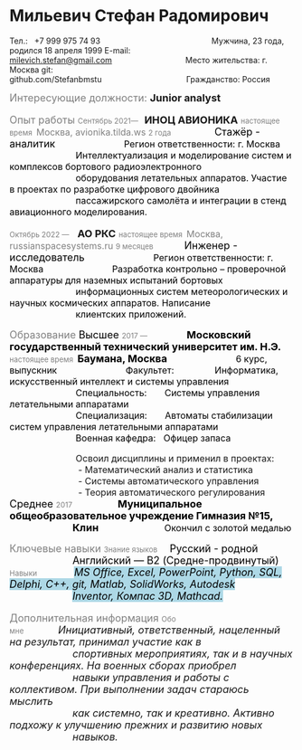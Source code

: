 # Мильевич Стефан Радомирович

Тел.:&nbsp;&nbsp; +7 999 975 74 93&nbsp;&nbsp;&nbsp;&nbsp;&nbsp;&nbsp;&nbsp;&nbsp;&nbsp;&nbsp;&nbsp;&nbsp;&nbsp;&nbsp;&nbsp;&nbsp;&nbsp;&nbsp;&nbsp;&nbsp;&nbsp;&nbsp;&nbsp;&nbsp;&nbsp;&nbsp;&nbsp;&nbsp;&nbsp;&nbsp;&nbsp;&nbsp;&nbsp;&nbsp;&nbsp;&nbsp;&nbsp;&nbsp;&nbsp;&nbsp;&nbsp;&nbsp;&nbsp;&nbsp;&nbsp;&nbsp;&nbsp;&nbsp;&nbsp;&nbsp;Мужчина, 23 года, родился 18 апреля 1999 
E-mail: milevich.stefan@gmail.com&nbsp;&nbsp;&nbsp;&nbsp;&nbsp;&nbsp;&nbsp;&nbsp;&nbsp;&nbsp;&nbsp;&nbsp;&nbsp;&nbsp;&nbsp;&nbsp;&nbsp;&nbsp;&nbsp;&nbsp;&nbsp;&nbsp;&nbsp;&nbsp;&nbsp;&nbsp;&nbsp;&nbsp;&nbsp;&nbsp;&nbsp;&nbsp;&nbsp;Место жительства: г. Москва
git:&nbsp;&nbsp;&nbsp;&nbsp;&nbsp;&nbsp;&nbsp; github.com/Stefanbmstu&nbsp;&nbsp;&nbsp;&nbsp;&nbsp;&nbsp;&nbsp;&nbsp;&nbsp;&nbsp;&nbsp;&nbsp;&nbsp;&nbsp;&nbsp;&nbsp;&nbsp;&nbsp;&nbsp;&nbsp;&nbsp;&nbsp;&nbsp;&nbsp;&nbsp;&nbsp;&nbsp;&nbsp;&nbsp;&nbsp;&nbsp;&nbsp;&nbsp;&nbsp;&nbsp;&nbsp;&nbsp;&nbsp;Гражданство: Россия

<font size= "4"> <span style="color:grey"> Интересующие должности:</span>
__Junior analyst__ 

<font size= "4"> <span style="color:grey"> Опыт работы</span>
<font size= "2"> <span style="color:grey"> Сентябрь 2021—</span>&nbsp;&nbsp; <font size= "4">__ИНОЦ АВИОНИКА__
<font size= "2"> <span style="color:grey"> настоящее время</span>&nbsp;&nbsp;<font size= "3"><span style="color:grey">Москва, avionika.tilda.ws
<font size= "2"> <span style="color:grey"> 2 года</span>&nbsp;&nbsp;&nbsp;&nbsp;&nbsp;&nbsp;&nbsp;&nbsp;&nbsp;&nbsp;&nbsp;&nbsp;&nbsp;&nbsp;&nbsp;&nbsp;&nbsp;&nbsp;&nbsp;&nbsp;&nbsp;<font size= "4"><span style="color:black">Стажёр - аналитик
&nbsp;&nbsp;&nbsp;&nbsp;&nbsp;&nbsp;&nbsp;&nbsp;&nbsp;&nbsp;&nbsp;&nbsp;&nbsp;&nbsp;&nbsp;&nbsp;&nbsp;&nbsp;&nbsp;&nbsp;&nbsp;&nbsp;&nbsp;<font size= "3">Регион ответственности: г. Москва
&nbsp;&nbsp;&nbsp;&nbsp;&nbsp;&nbsp;&nbsp;&nbsp;&nbsp;&nbsp;&nbsp;&nbsp;&nbsp;&nbsp;&nbsp;&nbsp;&nbsp;&nbsp;&nbsp;&nbsp;&nbsp;&nbsp;&nbsp;&nbsp;&nbsp;&nbsp;Интеллектуализация и моделирование систем и комплексов бортового радиоэлектронного<br> &nbsp;&nbsp;&nbsp;&nbsp;&nbsp;&nbsp;&nbsp;&nbsp;&nbsp;&nbsp;&nbsp;&nbsp;&nbsp;&nbsp;&nbsp;&nbsp;&nbsp;&nbsp;&nbsp;&nbsp;&nbsp;&nbsp;&nbsp;&nbsp;&nbsp;&nbsp;оборудования летательных аппаратов. Участие в проектах по разработке цифрового двойника<br> &nbsp; &nbsp;  &nbsp;  &nbsp;  &nbsp;  &nbsp;  &nbsp;  &nbsp;  &nbsp;  &nbsp;  &nbsp;  &nbsp;  &nbsp;  пассажирского самолёта и интеграции в стенд авиационного моделирования.

<font size= "2"> <span style="color:grey"> Октябрь 2022 — </span>&nbsp;&nbsp; <font size= "4">__АО РКС__
<font size= "2"> <span style="color:grey"> настоящее время</span>&nbsp;&nbsp;<font size= "3"><span style="color:grey">Москва, russianspacesystems.ru
<font size= "2"> <span style="color:grey"> 9 месяцев</span>&nbsp;&nbsp;&nbsp;&nbsp;&nbsp;&nbsp;&nbsp;&nbsp;&nbsp;&nbsp;&nbsp;&nbsp;&nbsp;&nbsp;&nbsp;<font size= "4"><span style="color:black">Инженер - исследователь
&nbsp;&nbsp;&nbsp;&nbsp;&nbsp;&nbsp;&nbsp;&nbsp;&nbsp;&nbsp;&nbsp;&nbsp;&nbsp;&nbsp;&nbsp;&nbsp;&nbsp;&nbsp;&nbsp;&nbsp;&nbsp;&nbsp;&nbsp;<font size= "3">Регион ответственности: г. Москва
&nbsp;&nbsp;&nbsp;&nbsp;&nbsp;&nbsp;&nbsp;&nbsp;&nbsp;&nbsp;&nbsp;&nbsp;&nbsp;&nbsp;&nbsp;&nbsp;&nbsp;&nbsp;&nbsp;&nbsp;&nbsp;&nbsp;&nbsp;&nbsp;&nbsp;&nbsp;Разработка контрольно – проверочной аппаратуры для наземных испытаний бортовых<br> &nbsp; &nbsp;  &nbsp;  &nbsp;  &nbsp;  &nbsp;  &nbsp;  &nbsp;  &nbsp;  &nbsp;  &nbsp;  &nbsp;  &nbsp; информационных систем метеорологических и научных космических аппаратов. Написание<br> &nbsp; &nbsp;  &nbsp;  &nbsp;  &nbsp;  &nbsp;  &nbsp;  &nbsp;  &nbsp;  &nbsp;  &nbsp;  &nbsp;  &nbsp; клиентских приложений. 

<font size= "4"> <span style="color:grey">Образование
<font size= "4"> <span style="color:black"> Высшее
<font size= "2"> <span style="color:grey"> 2017 — </span>&nbsp;&nbsp;&nbsp;&nbsp;&nbsp;&nbsp;&nbsp;&nbsp;&nbsp;&nbsp;&nbsp;&nbsp;&nbsp;&nbsp;&nbsp;&nbsp;&nbsp; <font size= "4">__Московский государственный технический университет им. Н.Э.__
<font size= "2"> <span style="color:grey"> настоящее время</span>&nbsp;&nbsp;<font size= "4">__Баумана, Москва__
&nbsp;&nbsp;&nbsp;&nbsp;&nbsp;&nbsp;&nbsp;&nbsp;&nbsp;&nbsp;&nbsp;&nbsp;&nbsp;&nbsp;&nbsp;&nbsp;&nbsp;&nbsp;&nbsp;&nbsp;&nbsp;&nbsp;&nbsp;<font size= "3">6 курс, выпускник
&nbsp;&nbsp;&nbsp;&nbsp;&nbsp;&nbsp;&nbsp;&nbsp;&nbsp;&nbsp;&nbsp;&nbsp;&nbsp;&nbsp;&nbsp;&nbsp;&nbsp;&nbsp;&nbsp;&nbsp;&nbsp;&nbsp;&nbsp;&nbsp;&nbsp;&nbsp;<font size= "3">Факультет:&nbsp;&nbsp;&nbsp;&nbsp;&nbsp;&nbsp;&nbsp;&nbsp;&nbsp;&nbsp;&nbsp;&nbsp;&nbsp;&nbsp;&nbsp;&nbsp;Информатика, искусственный интеллект и системы управления
&nbsp;&nbsp;&nbsp;&nbsp;&nbsp;&nbsp;&nbsp;&nbsp;&nbsp;&nbsp;&nbsp;&nbsp;&nbsp;&nbsp;&nbsp;&nbsp;&nbsp;&nbsp;&nbsp;&nbsp;&nbsp;&nbsp;&nbsp;&nbsp;&nbsp;&nbsp;<font size= "3">Специальность:&nbsp;&nbsp;&nbsp;&nbsp;&nbsp;&nbsp;&nbsp;Системы управления летательными аппаратами
&nbsp;&nbsp;&nbsp;&nbsp;&nbsp;&nbsp;&nbsp;&nbsp;&nbsp;&nbsp;&nbsp;&nbsp;&nbsp;&nbsp;&nbsp;&nbsp;&nbsp;&nbsp;&nbsp;&nbsp;&nbsp;&nbsp;&nbsp;&nbsp;&nbsp;&nbsp;<font size= "3">Специализация:&nbsp;&nbsp;&nbsp;&nbsp;&nbsp;&nbsp;&nbsp;Автоматы стабилизации систем управления летательными аппаратами
&nbsp;&nbsp;&nbsp;&nbsp;&nbsp;&nbsp;&nbsp;&nbsp;&nbsp;&nbsp;&nbsp;&nbsp;&nbsp;&nbsp;&nbsp;&nbsp;&nbsp;&nbsp;&nbsp;&nbsp;&nbsp;&nbsp;&nbsp;&nbsp;&nbsp;&nbsp;<font size= "3">Военная кафедра:&nbsp;&nbsp;&nbsp;Офицер запаса

&nbsp;&nbsp;&nbsp;&nbsp;&nbsp;&nbsp;&nbsp;&nbsp;&nbsp;&nbsp;&nbsp;&nbsp;&nbsp;&nbsp;&nbsp;&nbsp;&nbsp;&nbsp;&nbsp;&nbsp;&nbsp;&nbsp;&nbsp;&nbsp;&nbsp;&nbsp;Освоил дисциплины и применил в проектах:
&nbsp;&nbsp;&nbsp;&nbsp;&nbsp;&nbsp;&nbsp;&nbsp;&nbsp;&nbsp;&nbsp;&nbsp;&nbsp;&nbsp;&nbsp;&nbsp;&nbsp;&nbsp;&nbsp;&nbsp;&nbsp;&nbsp;&nbsp;&nbsp;&nbsp;&nbsp; - Математический анализ и статистика
&nbsp;&nbsp;&nbsp;&nbsp;&nbsp;&nbsp;&nbsp;&nbsp;&nbsp;&nbsp;&nbsp;&nbsp;&nbsp;&nbsp;&nbsp;&nbsp;&nbsp;&nbsp;&nbsp;&nbsp;&nbsp;&nbsp;&nbsp;&nbsp;&nbsp;&nbsp; - Системы автоматического управления
&nbsp;&nbsp;&nbsp;&nbsp;&nbsp;&nbsp;&nbsp;&nbsp;&nbsp;&nbsp;&nbsp;&nbsp;&nbsp;&nbsp;&nbsp;&nbsp;&nbsp;&nbsp;&nbsp;&nbsp;&nbsp;&nbsp;&nbsp;&nbsp;&nbsp;&nbsp; - Теория автоматического регулирования
<font size= "4"> <span style="color:black"> Среднее
<font size= "2"> <span style="color:grey"> 2017 </span>&nbsp;&nbsp;&nbsp;&nbsp;&nbsp;&nbsp;&nbsp;&nbsp;&nbsp;&nbsp;&nbsp;&nbsp;&nbsp;&nbsp;&nbsp;&nbsp;&nbsp;&nbsp;&nbsp;&nbsp; <font size= "4">__Муниципальное общеобразовательное учреждение Гимназия №15,__
&nbsp;&nbsp;&nbsp;&nbsp;&nbsp;&nbsp;&nbsp;&nbsp;&nbsp;&nbsp;&nbsp;&nbsp;&nbsp;&nbsp;&nbsp;&nbsp;&nbsp;&nbsp;&nbsp;&nbsp;&nbsp;&nbsp;<font size= "4">__Клин__
&nbsp;&nbsp;&nbsp;&nbsp;&nbsp;&nbsp;&nbsp;&nbsp;&nbsp;&nbsp;&nbsp;&nbsp;&nbsp;&nbsp;&nbsp;&nbsp;&nbsp;&nbsp;&nbsp;&nbsp;&nbsp;&nbsp;<font size= "3">Окончил с золотой медалью

<font size= "4"> <span style="color:grey">Ключевые навыки
<font size= "2"> <span style="color:grey">Знание языков</span>&nbsp;&nbsp;&nbsp;&nbsp;&nbsp;&nbsp;<span style="color:black"><font size= "4">Русский - родной
&nbsp;&nbsp;&nbsp;&nbsp;&nbsp;&nbsp;&nbsp;&nbsp;&nbsp;&nbsp;&nbsp;&nbsp;&nbsp;&nbsp;&nbsp;&nbsp;&nbsp;&nbsp;&nbsp;&nbsp;&nbsp;&nbsp;<span style="color:black"><font size= "4">Английский — B2 (Средне-продвинутый)
<font size= "2"> <span style="color:grey">Навыки</span>&nbsp;&nbsp;&nbsp;&nbsp;&nbsp;&nbsp;&nbsp;&nbsp;&nbsp;&nbsp;&nbsp;&nbsp;&nbsp;&nbsp;&nbsp;&nbsp;&nbsp;&nbsp;<font size= "4"><mark style="background-color: lightblue">*MS Office, Excel, PowerPoint, Python, SQL, Delphi, С++, git, Matlab, SolidWorks, Autodesk*</mark>
&nbsp;&nbsp;&nbsp;&nbsp;&nbsp;&nbsp;&nbsp;&nbsp;&nbsp;&nbsp;&nbsp;&nbsp;&nbsp;&nbsp;&nbsp;&nbsp;&nbsp;&nbsp;&nbsp;&nbsp;&nbsp;&nbsp;<mark style="background-color: lightblue">*Inventor, Компас 3D, Mathcad.*</mark>

<font size= "4"> <span style="color:grey">Дополнительная информация
<font size= "2"> <span style="color:grey">Обо мне</font></span>&nbsp;&nbsp;&nbsp;&nbsp;&nbsp;&nbsp;&nbsp;&nbsp;&nbsp;&nbsp;&nbsp;&nbsp;*Инициативный, ответственный, нацеленный на результат, принимал участие как в<br>&nbsp;&nbsp;&nbsp;&nbsp;&nbsp;&nbsp;&nbsp;&nbsp;&nbsp;&nbsp;&nbsp;&nbsp;&nbsp;&nbsp;&nbsp;&nbsp;&nbsp;&nbsp;&nbsp;&nbsp;&nbsp; спортивных мероприятиях, так и в научных конференциях. На военных сборах приобрел<br>&nbsp;&nbsp;&nbsp;&nbsp;&nbsp;&nbsp;&nbsp;&nbsp;&nbsp;&nbsp;&nbsp;&nbsp;&nbsp;&nbsp;&nbsp;&nbsp;&nbsp;&nbsp;&nbsp;&nbsp;&nbsp;&nbsp;навыки управления и работы с коллективом. При выполнении задач стараюсь мыслить<br>&nbsp;&nbsp;&nbsp;&nbsp;&nbsp;&nbsp;&nbsp;&nbsp;&nbsp;&nbsp;&nbsp;&nbsp;&nbsp;&nbsp;&nbsp;&nbsp;&nbsp;&nbsp;&nbsp;&nbsp;&nbsp; как системно, так и креативно. Активно подхожу к улучшению прежних и развитию новых<br>&nbsp;&nbsp;&nbsp;&nbsp;&nbsp;&nbsp;&nbsp;&nbsp;&nbsp;&nbsp;&nbsp;&nbsp;&nbsp;&nbsp;&nbsp;&nbsp;&nbsp;&nbsp;&nbsp;&nbsp;&nbsp; навыков.*  